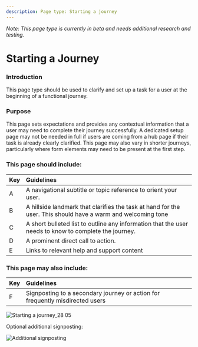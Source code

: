 ```yaml
---
description: Page type: Starting a journey
---
```


_Note: This page type is currently in beta and needs additional research and testing._  

# Starting a Journey

### Introduction  

This page type should be used to clarify and set up a task for a user at the beginning of a functional journey.  

### Purpose

This page sets expectations and provides any contextual information that a user may need to complete their journey successfully. A dedicated setup page may not be needed in full if users are coming from a hub page if their task is already clearly clarified. This page may also vary in shorter journeys, particularly where form elements may need to be present at the first step.
 
### This page should include:  

| Key | Guidelines |
| :--- | :--- |
| A | A navigational subtitle or topic reference to orient your user.|
| B | A hillside landmark that clarifies the task at hand for the user. This should have a warm and welcoming tone |
| C | A short bulleted list to outline any information that the user needs to know to complete the journey. |
| D | A prominent direct call to action. |
| E | Links to relevant help and support content | 

### This page may also include: 

| Key | Guidelines |
| :--- | :--- |
| F | Signposting to a secondary journey or action for frequently misdirected users  | 


![Starting a journey_28 05](https://user-images.githubusercontent.com/3082819/83137827-b69c3e00-a0e1-11ea-823b-4cc4a67ec968.png)

Optional additional signposting: 

![Additional signposting](https://user-images.githubusercontent.com/3082819/82550723-e930be80-9b56-11ea-8294-e4d1bdb5c09d.png)

 








